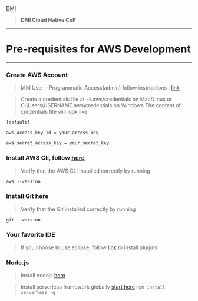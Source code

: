 <span style="color:red"> [DMI](https://dminc.com/) </span>
> **DMI Cloud Native CoP**
____
# Pre-requisites for AWS Development
____

### Create AWS Account

> IAM User – Programmatic Access(admin) follow instructions :  [link](https://docs.aws.amazon.com/IAM/latest/UserGuide/id_users_create.html#id_users_create_console) 


> Create a credentials file at ~/.aws/credentials on Mac/Linux or C:\Users\USERNAME\.aws\credentials on Windows
The content of credentials file will look like

`[default]`

`aws_access_key_id = your_access_key`

`aws_secret_access_key = your_secret_key`

### Install AWS Cli, follow [here](https://docs.aws.amazon.com/cli/latest/userguide/installing.html)

> Verify that the AWS CLI installed correctly by running 

`aws --version`

### Install Git [here](https://git-scm.com/downloads)

> Verify that the Git installed correctly by running 

`git --version`

### Your favorite IDE

> If you choose to use eclipse, follow [link](https://aws.amazon.com/eclipse/) to install plugins 

### Node.js

> Install nodejs [here](https://nodejs.org/en/download/)

> Install serverless framework globally [start here](https://serverless.com/)
       `npm install serverless -g`
